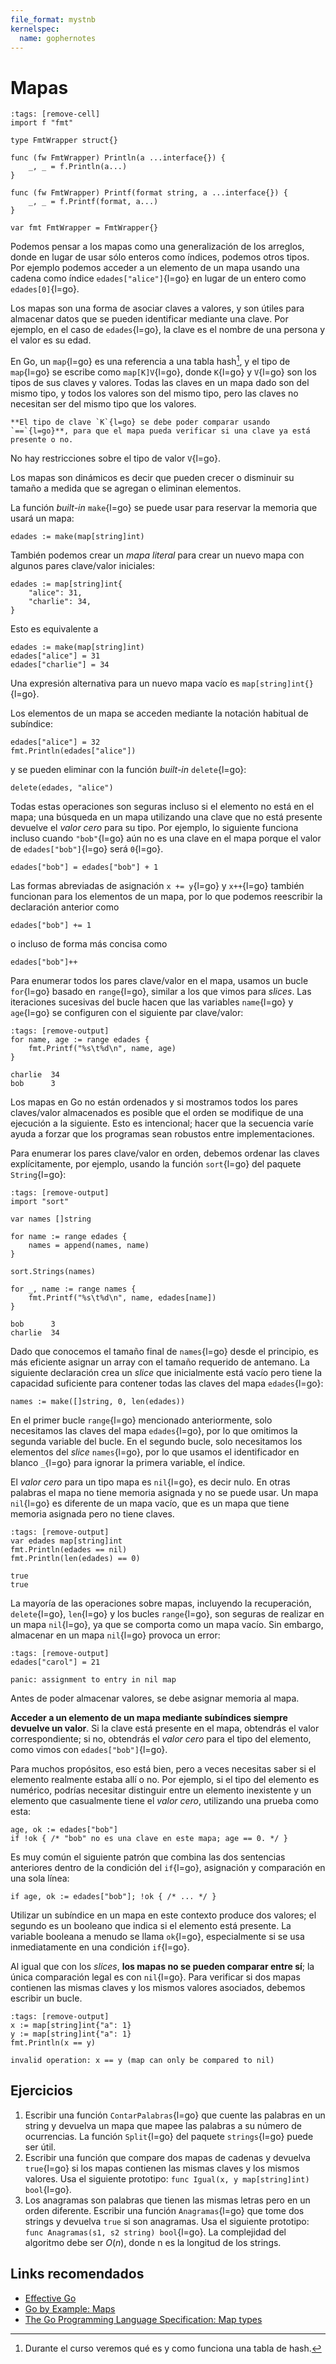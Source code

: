 ```yaml
---
file_format: mystnb
kernelspec:
  name: gophernotes
---
```


# Mapas

<!--
Esta celda oculta nos permite usar `fmt.Println` sin necesidad de importar
"fmt", el objetivo es que no se imprima la salida que tiene `fmt.Println` ya
que devuelve la cantidad de caracteres impresos y un error.
-->

```{code-cell} go
:tags: [remove-cell]
import f "fmt"

type FmtWrapper struct{}

func (fw FmtWrapper) Println(a ...interface{}) {
    _, _ = f.Println(a...)
}

func (fw FmtWrapper) Printf(format string, a ...interface{}) {
    _, _ = f.Printf(format, a...)
}

var fmt FmtWrapper = FmtWrapper{}
```
Podemos pensar a los mapas como una generalización de los arreglos, donde en lugar de usar sólo enteros como índices, podemos otros tipos. Por ejemplo podemos acceder a un elemento de un mapa usando una cadena como índice `edades["alice"]`{l=go} en lugar de un entero como `edades[0]`{l=go}.

Los mapas son una forma de asociar claves a valores, y son útiles para almacenar datos que se pueden identificar mediante una clave. Por ejemplo, en el caso de `edades`{l=go}, la clave es el nombre de una persona y el valor es su edad.

En Go, un `map`{l=go} es una referencia a una tabla hash[^1], y el tipo de `map`{l=go} se escribe como `map[K]V`{l=go}, donde `K`{l=go} y `V`{l=go} son los tipos de sus claves y valores. Todas las claves en un mapa dado son del mismo tipo, y todos los valores son del mismo tipo, pero las claves no necesitan ser del mismo tipo que los valores.

[^1]: Durante el curso veremos qué es y como funciona una tabla de hash.

```{important}
**El tipo de clave `K`{l=go} se debe poder comparar usando `==`{l=go}**, para que el mapa pueda verificar si una clave ya está presente o no.
```

No hay restricciones sobre el tipo de valor `V`{l=go}.

Los mapas son dinámicos es decir que pueden crecer o disminuir su tamaño a medida que se agregan o eliminan elementos.


La función _built-in_ `make`{l=go} se puede usar para reservar la memoria que usará un mapa:

```{code-cell} go
edades := make(map[string]int)
```

También podemos crear un _mapa literal_ para crear un nuevo mapa con algunos pares clave/valor iniciales:

```{code-cell} go
edades := map[string]int{
    "alice": 31,
    "charlie": 34,
}
```

Esto es equivalente a

```{code-cell} go
edades := make(map[string]int)
edades["alice"] = 31
edades["charlie"] = 34
```

Una expresión alternativa para un nuevo mapa vacío es `map[string]int{}`{l=go}.

Los elementos de un mapa se acceden mediante la notación habitual de subíndice:

```{code-cell} go
edades["alice"] = 32
fmt.Println(edades["alice"])
```

y se pueden eliminar con la función _built-in_ `delete`{l=go}:

```{code-cell} go
delete(edades, "alice")
```

Todas estas operaciones son seguras incluso si el elemento no está en el mapa; una búsqueda en un mapa utilizando una clave que no está presente devuelve el _valor cero_ para su tipo. Por ejemplo, lo siguiente funciona incluso cuando `"bob"`{l=go} aún no es una clave en el mapa porque el valor de `edades["bob"]`{l=go} será `0`{l=go}.

```{code-cell} go
edades["bob"] = edades["bob"] + 1
```

Las formas abreviadas de asignación `x += y`{l=go} y `x++`{l=go} también funcionan para los elementos de un mapa, por lo que podemos reescribir la declaración anterior como

```{code-cell} go
edades["bob"] += 1
```

o incluso de forma más concisa como

```{code-cell} go
edades["bob"]++
```

Para enumerar todos los pares clave/valor en el mapa, usamos un bucle `for`{l=go} basado en `range`{l=go}, similar a los que vimos para _slices_. Las iteraciones sucesivas del bucle hacen que las variables `name`{l=go} y `age`{l=go} se configuren con el siguiente par clave/valor:

```{code-cell} go
:tags: [remove-output]
for name, age := range edades {
    fmt.Printf("%s\t%d\n", name, age)
}
```

```output
charlie  34
bob      3
```

Los mapas en Go no están ordenados y si mostramos todos los pares claves/valor almacenados es posible que el orden se modifique de una ejecución a la siguiente. Esto es intencional; hacer que la secuencia varíe ayuda a forzar que los programas sean robustos entre implementaciones.

Para enumerar los pares clave/valor en orden, debemos ordenar las claves explícitamente, por ejemplo, usando la función `sort`{l=go} del paquete `String`{l=go}:

```{code-cell} go
:tags: [remove-output]
import "sort"

var names []string

for name := range edades {
    names = append(names, name)
}

sort.Strings(names)

for _, name := range names {
    fmt.Printf("%s\t%d\n", name, edades[name])
}
```

```output
bob      3
charlie  34
```

Dado que conocemos el tamaño final de `names`{l=go} desde el principio, es más eficiente asignar un array con el tamaño requerido de antemano. La siguiente declaración crea un _slice_ que inicialmente está vacío pero tiene la capacidad suficiente para contener todas las claves del mapa `edades`{l=go}:

```{code-cell} go
names := make([]string, 0, len(edades))
```

En el primer bucle `range`{l=go} mencionado anteriormente, solo necesitamos las claves del mapa `edades`{l=go}, por lo que omitimos la segunda variable del bucle. En el segundo bucle, solo necesitamos los elementos del _slice_ `names`{l=go}, por lo que usamos el identificador en blanco `_`{l=go} para ignorar la primera variable, el índice.

El _valor cero_ para un tipo mapa es `nil`{l=go}, es decir nulo. En otras palabras el mapa no tiene memoria asignada y no se puede usar. Un mapa `nil`{l=go} es diferente de un mapa vacío, que es un mapa que tiene memoria asignada pero no tiene claves.

```{code-cell} go
:tags: [remove-output]
var edades map[string]int
fmt.Println(edades == nil)
fmt.Println(len(edades) == 0)
```

```output
true
true
```

La mayoría de las operaciones sobre mapas, incluyendo la recuperación, `delete`{l=go}, `len`{l=go} y los bucles `range`{l=go}, son seguras de realizar en un mapa `nil`{l=go}, ya que se comporta como un mapa vacío. Sin embargo, almacenar en un mapa `nil`{l=go} provoca un error:

```{code-cell} go
:tags: [remove-output]
edades["carol"] = 21
```

```output
panic: assignment to entry in nil map
```

Antes de poder almacenar valores, se debe asignar memoria al mapa.

**Acceder a un elemento de un mapa mediante subíndices siempre devuelve un valor**. Si la clave está presente en el mapa, obtendrás el valor correspondiente; si no, obtendrás el _valor cero_ para el tipo del elemento, como vimos con `edades["bob"]`{l=go}. 

Para muchos propósitos, eso está bien, pero a veces necesitas saber si el elemento realmente estaba allí o no. Por ejemplo, si el tipo del elemento es numérico, podrías necesitar distinguir entre un elemento inexistente y un elemento que casualmente tiene el _valor cero_, utilizando una prueba como esta:

```{code-cell} go
age, ok := edades["bob"]
if !ok { /* "bob" no es una clave en este mapa; age == 0. */ }
```

Es muy común el siguiente patrón que combina las dos sentencias anteriores dentro de la condición del `if`{l=go}, asignación y comparación en una sola línea:

```{code-cell} go
if age, ok := edades["bob"]; !ok { /* ... */ }
```

Utilizar un subíndice en un mapa en este contexto produce dos valores; el segundo es un booleano que indica si el elemento está presente. La variable booleana a menudo se llama `ok`{l=go}, especialmente si se usa inmediatamente en una condición `if`{l=go}.

Al igual que con los _slices_, **los mapas no se pueden comparar entre sí**; la única comparación legal es con `nil`{l=go}. Para verificar si dos mapas contienen las mismas claves y los mismos valores asociados, debemos escribir un bucle.

```{code-cell} go
:tags: [remove-output]
x := map[string]int{"a": 1}
y := map[string]int{"a": 1}
fmt.Println(x == y)
```

```output
invalid operation: x == y (map can only be compared to nil)
```

## Ejercicios

1. Escribir una función `ContarPalabras`{l=go} que cuente las palabras en un string y devuelva un mapa que mapee las palabras a su número de ocurrencias. La función `Split`{l=go} del paquete `strings`{l=go} puede ser útil.
2. Escribir una función que compare dos mapas de cadenas y devuelva `true`{l=go} si los mapas contienen las mismas claves y los mismos valores. Usa el siguiente prototipo: `func Igual(x, y map[string]int) bool`{l=go}.
3. Los anagramas son palabras que tienen las mismas letras pero en un orden diferente. Escribir una función `Anagramas`{l=go} que tome dos strings y devuelva `true` si son anagramas. Usa el siguiente prototipo: `func Anagramas(s1, s2 string) bool`{l=go}. La complejidad del algoritmo debe ser $O(n)$, donde n es la longitud de los strings.

## Links recomendados

- [Effective Go](https://golang.org/doc/effective_go.html#maps)
- [Go by Example: Maps](https://gobyexample.com/maps)
- [The Go Programming Language Specification: Map types](https://golang.org/ref/spec#Map_types)
